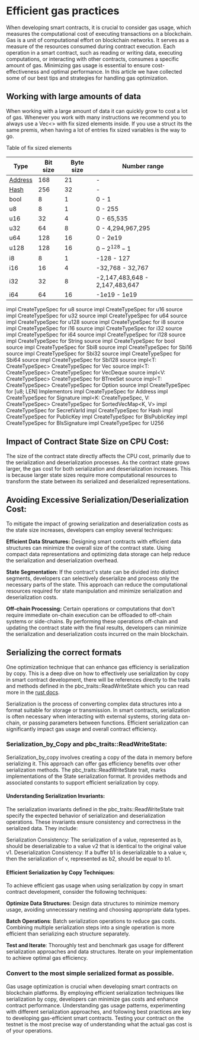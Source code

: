 # Efficient gas practices

When developing smart contracts, it is crucial to consider gas usage, which measures the computational cost of executing transactions on a blockchain. Gas is a unit of computational effort on blockchain networks. It serves as a measure of the resources consumed during contract execution. Each operation in a smart contract, such as reading or writing data, executing computations, or interacting with other contracts, consumes a specific amount of gas. Minimizing gas usage is essential to ensure cost-effectiveness and optimal performance. In this article we have collected some of our best tips and strategies for handling gas optimization.

## Working with large amounts of data
When working with a large amount of data it can quickly grow to cost a lot of gas. Whenever you work with many instructions we recommend you to always use a Vec<> with fix sized elements inside. If you use a struct its the same premis, when having a lot of entries fix sized variables is the way to go. 

Table of fix sized elements

| Type                                                                                                                  | Bit size  | Byte size | Number range               |
|-----------------------------------------------------------------------------------------------------------------------|-----------|-----------|----------------------------|
| [Address](https://partisiablockchain.gitlab.io/language/contract-sdk/pbc_contract_common/address/struct.Address.html) | 168       | 21        | -                          |
| [Hash](https://partisiablockchain.gitlab.io/language/contract-sdk/pbc_contract_common/struct.Hash.html)               | 256          | 32        | -                          |
| bool                                                                                                                  | 8         | 1         | 0 - 1                      |
| u8                                                                                                                    | 8         | 1         | 0 - 255                    |
| u16                                                                                                                   | 32        | 4         | 0 - 65,535                 |
| u32                                                                                                                   | 64        | 8         | 0 - 4,294,967,295          |
| u64                                                                                                                   | 128       | 16        | 0 - 2e19                   |
| u128                                                                                                                  | 128       | 16        | $0 -  2^{128}-1$           |
| i8                                                                                                                    | 8         | 1         | -128 - 127                 |
| i16                                                                                                                   | 16        | 4         | -32,768 - 32,767           |
| i32                                                                                                                   | 32        | 8         | -2,147,483,648 - 2,147,483,647 |
| i64                                                                                                                   | 64        | 16        | -1e19 - 1e19               |


impl CreateTypeSpec for u8
source
impl CreateTypeSpec for u16
source
impl CreateTypeSpec for u32
source
impl CreateTypeSpec for u64
source
impl CreateTypeSpec for u128
source
impl CreateTypeSpec for i8
source
impl CreateTypeSpec for i16
source
impl CreateTypeSpec for i32
source
impl CreateTypeSpec for i64
source
impl CreateTypeSpec for i128
source
impl CreateTypeSpec for String
source
impl CreateTypeSpec for bool
source
impl CreateTypeSpec for Sbi8
source
impl CreateTypeSpec for Sbi16
source
impl CreateTypeSpec for Sbi32
source
impl CreateTypeSpec for Sbi64
source
impl CreateTypeSpec for Sbi128
source
impl<T: CreateTypeSpec> CreateTypeSpec for Vec<T>
source
impl<T: CreateTypeSpec> CreateTypeSpec for VecDeque<T>
source
impl<V: CreateTypeSpec> CreateTypeSpec for BTreeSet<V>
source
impl<T: CreateTypeSpec> CreateTypeSpec for Option<T>
source
impl<const LEN: usize> CreateTypeSpec for [u8; LEN]
Implementors
impl CreateTypeSpec for Address
impl CreateTypeSpec for Signature
impl<K: CreateTypeSpec, V: CreateTypeSpec> CreateTypeSpec for SortedVecMap<K, V>
impl CreateTypeSpec for SecretVarId
impl CreateTypeSpec for Hash
impl CreateTypeSpec for PublicKey
impl CreateTypeSpec for BlsPublicKey
impl CreateTypeSpec for BlsSignature
impl CreateTypeSpec for U256

## Impact of Contract State Size on CPU Cost:
The size of the contract state directly affects the CPU cost, primarily due to the serialization and deserialization processes. As the contract state grows larger, the gas cost for both serialization and deserialization increases. This is because larger state sizes require more computational resources to transform the state between its serialized and deserialized representations.

## Avoiding Excessive Serialization/Deserialization Cost:
To mitigate the impact of growing serialization and deserialization costs as the state size increases, developers can employ several techniques:

**Efficient Data Structures:** Designing smart contracts with efficient data structures can minimize the overall size of the contract state. Using compact data representations and optimizing data storage can help reduce the serialization and deserialization overhead.

**State Segmentation:** If the contract's state can be divided into distinct segments, developers can selectively deserialize and process only the necessary parts of the state. This approach can reduce the computational resources required for state manipulation and minimize serialization and deserialization costs.

**Off-chain Processing:** Certain operations or computations that don't require immediate on-chain execution can be offloaded to off-chain systems or side-chains. By performing these operations off-chain and updating the contract state with the final results, developers can minimize the serialization and deserialization costs incurred on the main blockchain.



## Serializing the correct formats
One optimization technique that can enhance gas efficiency is serialization by copy. This is a deep dive on how to effectively use serialization by copy in smart contract development, there will be references directly to the traits and methods defined in the pbc_traits::ReadWriteState which you can read more in the [rust docs](https://partisiablockchain.gitlab.io/language/contract-sdk/pbc_traits/trait.ReadWriteState.html).

Serialization is the process of converting complex data structures into a format suitable for storage or transmission. In smart contracts, serialization is often necessary when interacting with external systems, storing data on-chain, or passing parameters between functions. Efficient serialization can significantly impact gas usage and overall contract efficiency.

### Serialization_by_Copy and pbc_traits::ReadWriteState:
Serialization_by_copy involves creating a copy of the data in memory before serializing it. This approach can offer gas efficiency benefits over other serialization methods. The pbc_traits::ReadWriteState trait, marks implementations of the State serialization format. It provides methods and associated constants to support efficient serialization by copy.

#### Understanding Serialization Invariants:
The serialization invariants defined in the pbc_traits::ReadWriteState trait specify the expected behavior of serialization and deserialization operations. These invariants ensure consistency and correctness in the serialized data. They include:

Serialization Consistency: The serialization of a value, represented as b, should be deserializable to a value v2 that is identical to the original value v1. Deserialization Consistency: If a buffer b1 is deserializable to a value v, then the serialization of v, represented as b2, should be equal to b1.

#### Efficient Serialization by Copy Techniques:
To achieve efficient gas usage when using serialization by copy in smart contract development, consider the following techniques:

**Optimize Data Structures**: Design data structures to minimize memory usage, avoiding unnecessary nesting and choosing appropriate data types.

**Batch Operations**: Batch serialization operations to reduce gas costs. Combining multiple serialization steps into a single operation is more efficient than serializing each structure separately.

**Test and Iterate**: Thoroughly test and benchmark gas usage for different serialization approaches and data structures. Iterate on your implementation to achieve optimal gas efficiency.

### Convert to the most simple serialized format as possible. 


Gas usage optimization is crucial when developing smart contracts on blockchain platforms. By employing efficient serialization techniques like serialization by copy, developers can minimize gas costs and enhance contract performance. Understanding gas usage patterns, experimenting with different serialization approaches, and following best practices are key to developing gas-efficient smart contracts. Testing your contract on the testnet is the most precise way of understanding what the actual gas cost is of your operations.